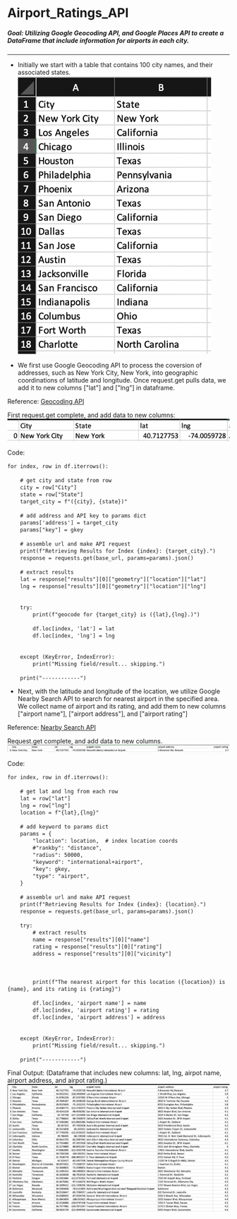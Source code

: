 # Airport_Ratings_API
##### Goal: Utilizing Google Geocoding API, and Google Places API to create a DataFrame that include information for airports in each city. 

---

- Initially we start with a table that contains 100 city names, and their associated states. 
![city_image.png](Resources/city_image.png)

- We first use Google Geocoding API to process the coversion of addresses, such as New York City, New York, into geographic coordinations of latitude and longitude. Once request.get pulls data, we add it to new columns ["lat"] and ["lng"] in dataframe.

Reference: [Geocoding API](https://developers.google.com/maps/documentation/geocoding/overview)

First request.get complete, and add data to new columns:
![ny_ex](Resources/ny_ex.png)

Code:

	for index, row in df.iterrows():

	    # get city and state from row
	    city = row["City"]
	    state = row["State"]
	    target_city = f"({city}, {state})"
	
	    # add address and API key to params dict
	    params['address'] = target_city
	    params["key"] = gkey
	
	    # assemble url and make API request
	    print(f"Retrieving Results for Index {index}: {target_city}.")
	    response = requests.get(base_url, params=params).json()
	    
	    # extract results
	    lat = response["results"][0]["geometry"]["location"]["lat"]
	    lng = response["results"][0]["geometry"]["location"]["lng"]
	    
	    
	    try:
	        print(f"geocode for {target_city} is ({lat},{lng}.)")
	        
	        df.loc[index, 'lat'] = lat
	        df.loc[index, 'lng'] = lng
	
	        
	    except (KeyError, IndexError):
	        print("Missing field/result... skipping.")
	        
	    print("------------")
    	    
- Next, with the latitude and longitude of the location, we utilize Google Nearby Search API to search for nearest airport in the specified area. We collect name of airport and its rating, and add them to new columns ["airport name"], ["airport address"], and ["airport rating"]



Reference: [Nearby Search API](https://developers.google.com/maps/documentation/places/web-service/search-nearby)

Request.get complete, and add data to new columns. ![ex1](Resources/ex1.png)

Code:
	

    for index, row in df.iterrows():
	
	    # get lat and lng from each row
	    lat = row["lat"]
	    lng = row["lng"]
	    location = f"{lat},{lng}"
	
	    # add keyword to params dict
	    params = {
	        "location": location,  # index location coords
	        #"rankby": "distance",
	        "radius": 50000,
	        "keyword": "international+airport",
	        "key": gkey,
	        "type": "airport",
	    }
	
	    # assemble url and make API request
	    print(f"Retrieving Results for Index {index}: {location}.")
	    response = requests.get(base_url, params=params).json()
	    
	    try:
	        # extract results
	        name = response["results"][0]["name"]
	        rating = response["results"][0]["rating"]
	        address = response["results"][0]["vicinity"]
	    
	    
	    
	        print(f"The nearest airport for this location ({location}) is {name}, and its rating is {rating}")
	        
	        df.loc[index, 'airport name'] = name
	        df.loc[index, 'airport rating'] = rating
	        df.loc[index, 'airport address'] = address
	
	        
	    except (KeyError, IndexError):
	        print("Missing field/result... skipping.")
	        
	    print("------------")	    
	    

Final Output: (Dataframe that includes new columns: lat, lng, airpot name, airport address, and airpot rating.)
![ex2](Resources/ex2.png)
